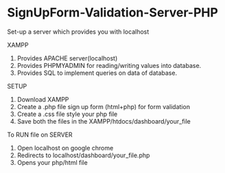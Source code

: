 # SignUpForm-Validation-Server-PHP

Set-up a server which provides you with localhost

XAMPP

1. Provides APACHE server(localhost)
2. Provides PHPMYADMIN for reading/writing values into database.
3. Provides SQL to implement queries on data of database.

SETUP 

1. Download XAMPP
2. Create a .php file sign up form (html+php) for form validation
3. Create a .css file style your php file
4. Save both the files in the XAMPP/htdocs/dashboard/your_file

To RUN file on SERVER

1. Open localhost on google chrome
2. Redirects to localhost/dashboard/your_file.php
3. Opens your php/html file
